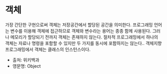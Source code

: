 객체
====
가장 간단한 구현으로써 객체는 저장공간에서 할당된 공간을 의미한다. 프로그래밍 언어는 변수를 이용해 객체에 접근하므로 객체와 변수라는 용어는 종종 함께 사용된다. 그러나 메모리가 할당되기 전까지 객체는 존재하지 않는다. 절차적 프로그래밍에서 하나의 객체는 자료나 명령을 포함할 수 있지만 두 가지를 동시에 포함하지는 않는다.. 객체지향 프로그래밍에서 객체는 클래스의 인스턴스이다.

- 출처: 위키백과
- 영문명: Object
